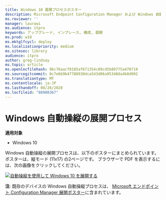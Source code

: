 ```yaml
---
title: Windows 10 展開プロセスポスター
description: Microsoft Endpoint Configuration Manager および Windows 自動操縦用の Windows 10 展開プロセスフローを表示してダウンロードします。
ms.reviewer: ''
manager: laurawi
ms.audience: itpro
keywords: アップグレード, インプレース, 構成, 展開
ms.prod: w10
ms.mktglfcycl: deploy
ms.localizationpriority: medium
ms.sitesec: library
audience: itpro
author: greg-lindsay
ms.topic: article
ms.openlocfilehash: 96c76aacf8185af671354c89cd5b89775a470710
ms.sourcegitcommit: 0c7e6b9b47788930dca543d86a95348da4b0d902
ms.translationtype: MT
ms.contentlocale: ja-JP
ms.lasthandoff: 08/26/2020
ms.locfileid: "88908367"
---
```

#  <a name="windows-autopilot-deployment-process"></a>Windows 自動操縦の展開プロセス

**適用対象**
-   Windows 10

Windows 自動操縦の展開プロセスは、以下のポスターにまとめられています。 ポスターは、縦モード (11x17) の2ページです。 ブラウザーで PDF を表示するには、次の画像をクリックしてください。

[![自動操縦を使用して Windows 10 を展開する](media/windows10-autopilot-flowchart.png)](media/Windows10AutopilotFlowchart.pdf)

**注**: 既存のデバイスの Windows 自動操縦プロセスは、 [Microsoft エンドポイント Configuration Manager 展開ポスター](/windows/deployment/windows-10-deployment-posters#deploy-windows-10-with-microsoft-endpoint-configuration-manager)に含まれています。